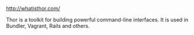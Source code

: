 http://whatisthor.com/

Thor is a toolkit for building powerful command-line interfaces. It is used in Bundler, Vagrant, Rails and others.

